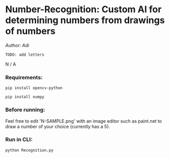# Number-Recognition: Custom AI for determining numbers from drawings of numbers
<em>Author: Adi</em><br/>

<code>TODO: add letters</code>

N / A

### Requirements:
<code>pip install opencv-python</code>

<code>pip install numpy</code>

### Before running:
Feel free to edit 'N-SAMPLE.png' with an image editor such as paint.net to draw a number of your choice (currently has a 5).

### Run in CLI:
<code>python Recognition.py</code>